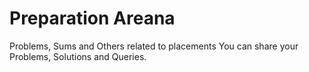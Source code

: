 # Preparation Areana
Problems, Sums and Others related to placements 
You can share your Problems, Solutions and Queries.
